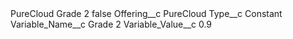 <?xml version="1.0" encoding="UTF-8"?>
<CustomMetadata xmlns="http://soap.sforce.com/2006/04/metadata" xmlns:xsi="http://www.w3.org/2001/XMLSchema-instance" xmlns:xsd="http://www.w3.org/2001/XMLSchema">
    <label>PureCloud Grade 2</label>
    <protected>false</protected>
    <values>
        <field>Offering__c</field>
        <value xsi:type="xsd:string">PureCloud</value>
    </values>
    <values>
        <field>Type__c</field>
        <value xsi:type="xsd:string">Constant</value>
    </values>
    <values>
        <field>Variable_Name__c</field>
        <value xsi:type="xsd:string">Grade 2</value>
    </values>
    <values>
        <field>Variable_Value__c</field>
        <value xsi:type="xsd:string">0.9</value>
    </values>
</CustomMetadata>
